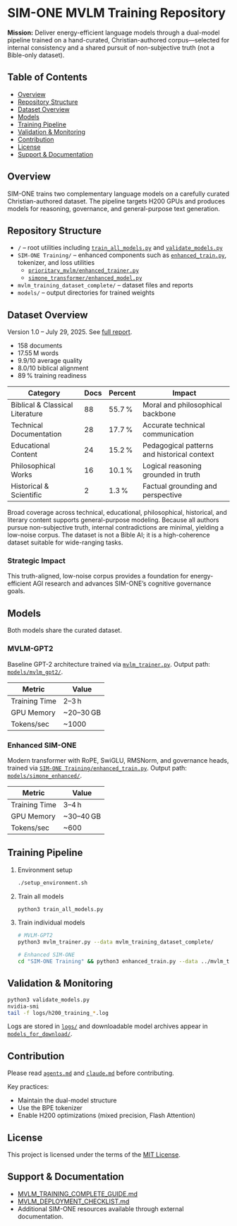 # SIM-ONE MVLM Training Repository

**Mission:** Deliver energy-efficient language models through a dual-model pipeline trained on a hand-curated, Christian-authored corpus—selected for internal consistency and a shared pursuit of non-subjective truth (not a Bible-only dataset).

## Table of Contents
- [Overview](#overview)
- [Repository Structure](#repository-structure)
- [Dataset Overview](#dataset-overview)
- [Models](#models)
- [Training Pipeline](#training-pipeline)
- [Validation & Monitoring](#validation--monitoring)
- [Contribution](#contribution)
- [License](#license)
- [Support & Documentation](#support--documentation)

## Overview
SIM-ONE trains two complementary language models on a carefully curated Christian-authored dataset. The pipeline targets H200 GPUs and produces models for reasoning, governance, and general-purpose text generation.

## Repository Structure
- `/` – root utilities including [`train_all_models.py`](./train_all_models.py) and [`validate_models.py`](./validate_models.py)
- `SIM-ONE Training/` – enhanced components such as [`enhanced_train.py`](./SIM-ONE%20Training/enhanced_train.py), tokenizer, and loss utilities
  - [`prioritary_mvlm/enhanced_trainer.py`](./SIM-ONE%20Training/prioritary_mvlm/enhanced_trainer.py)
  - [`simone_transformer/enhanced_model.py`](./SIM-ONE%20Training/simone_transformer/enhanced_model.py)
- `mvlm_training_dataset_complete/` – dataset files and reports
- `models/` – output directories for trained weights

## Dataset Overview
Version 1.0 – July 29, 2025. See [full report](./mvlm_training_dataset_complete/MVLM_TRAINING_DATASET_FINAL_REPORT.md).

- 158 documents
- 17.55 M words
- 9.9/10 average quality
- 8.0/10 biblical alignment
- 89 % training readiness

| Category | Docs | Percent | Impact |
| --- | --- | --- | --- |
| Biblical & Classical Literature | 88 | 55.7 % | Moral and philosophical backbone |
| Technical Documentation | 28 | 17.7 % | Accurate technical communication |
| Educational Content | 24 | 15.2 % | Pedagogical patterns and historical context |
| Philosophical Works | 16 | 10.1 % | Logical reasoning grounded in truth |
| Historical & Scientific | 2 | 1.3 % | Factual grounding and perspective |

Broad coverage across technical, educational, philosophical, historical, and literary content supports general-purpose modeling. Because all authors pursue non-subjective truth, internal contradictions are minimal, yielding a low-noise corpus. The dataset is not a Bible AI; it is a high-coherence dataset suitable for wide-ranging tasks.

### Strategic Impact
This truth-aligned, low-noise corpus provides a foundation for energy-efficient AGI research and advances SIM-ONE’s cognitive governance goals.

## Models
Both models share the curated dataset.

### MVLM-GPT2
Baseline GPT-2 architecture trained via [`mvlm_trainer.py`](./mvlm_trainer.py). Output path: [`models/mvlm_gpt2/`](./models/mvlm_gpt2/).

| Metric | Value |
| --- | --- |
| Training Time | 2–3 h |
| GPU Memory | ~20–30 GB |
| Tokens/sec | ~1000 |

### Enhanced SIM-ONE
Modern transformer with RoPE, SwiGLU, RMSNorm, and governance heads, trained via [`SIM-ONE Training/enhanced_train.py`](./SIM-ONE%20Training/enhanced_train.py). Output path: [`models/simone_enhanced/`](./models/simone_enhanced/).

| Metric | Value |
| --- | --- |
| Training Time | 3–4 h |
| GPU Memory | ~30–40 GB |
| Tokens/sec | ~600 |

## Training Pipeline
1. Environment setup
   ```bash
   ./setup_environment.sh
   ```
2. Train all models
   ```bash
   python3 train_all_models.py
   ```
3. Train individual models
   ```bash
   # MVLM-GPT2
   python3 mvlm_trainer.py --data mvlm_training_dataset_complete/

   # Enhanced SIM-ONE
   cd "SIM-ONE Training" && python3 enhanced_train.py --data ../mvlm_training_dataset_complete/
   ```

## Validation & Monitoring
```bash
python3 validate_models.py
nvidia-smi
tail -f logs/h200_training_*.log
```
Logs are stored in [`logs/`](./logs/) and downloadable model archives appear in [`models_for_download/`](./models_for_download/).

## Contribution
Please read [`agents.md`](./agents.md) and [`claude.md`](./claude.md) before contributing.

Key practices:
- Maintain the dual-model structure
- Use the BPE tokenizer
- Enable H200 optimizations (mixed precision, Flash Attention)

## License
This project is licensed under the terms of the [MIT License](./LICENSE).

## Support & Documentation
- [MVLM_TRAINING_COMPLETE_GUIDE.md](./MVLM_TRAINING_COMPLETE_GUIDE.md)
- [MVLM_DEPLOYMENT_CHECKLIST.md](./MVLM_DEPLOYMENT_CHECKLIST.md)
- Additional SIM-ONE resources available through external documentation.
